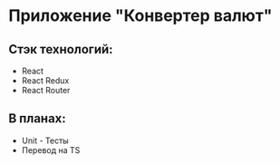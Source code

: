 # Приложение "Конвертер валют"

## Стэк технологий:
* React
* React Redux
* React Router


## В планах:
* Unit - Тесты
* Перевод на TS
